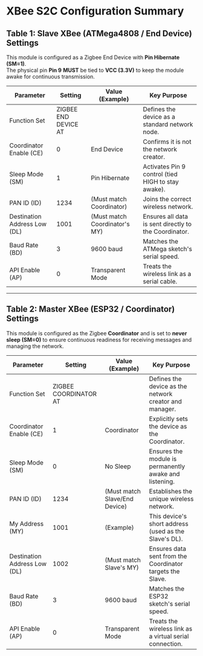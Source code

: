# XBee S2C Configuration Summary

## Table 1: Slave XBee (ATMega4808 / End Device) Settings
This module is configured as a Zigbee End Device with **Pin Hibernate (SM=1)**.  
The physical pin **Pin 9** **MUST** be tied to **VCC (3.3V)** to keep the module awake for continuous transmission.

| Parameter                 | Setting                 | Value (Example) | Key Purpose                                           |
|---------------------------|------------------------|----------------|------------------------------------------------------|
| Function Set              | ZIGBEE END DEVICE AT    |                | Defines the device as a standard network node.      |
| Coordinator Enable (CE)   | 0                      | End Device      | Confirms it is not the network creator.             |
| Sleep Mode (SM)           | 1                      | Pin Hibernate  | Activates Pin 9 control (tied HIGH to stay awake).  |
| PAN ID (ID)               | 1234                   | (Must match Coordinator) | Joins the correct wireless network.          |
| Destination Address Low (DL) | 1001               | (Must match Coordinator's MY) | Ensures all data is sent directly to the Coordinator. |
| Baud Rate (BD)            | 3                      | 9600 baud      | Matches the ATMega sketch's serial speed.          |
| API Enable (AP)           | 0                      | Transparent Mode | Treats the wireless link as a serial cable.       |

---

## Table 2: Master XBee (ESP32 / Coordinator) Settings
This module is configured as the Zigbee **Coordinator** and is set to **never sleep (SM=0)** to ensure continuous readiness for receiving messages and managing the network.

| Parameter                 | Setting                  | Value (Example) | Key Purpose                                           |
|---------------------------|-------------------------|----------------|------------------------------------------------------|
| Function Set              | ZIGBEE COORDINATOR AT    |                | Defines the device as the network creator and manager. |
| Coordinator Enable (CE)   | 1                       | Coordinator    | Explicitly sets the device as the Coordinator.      |
| Sleep Mode (SM)           | 0                       | No Sleep       | Ensures the module is permanently awake and listening. |
| PAN ID (ID)               | 1234                    | (Must match Slave/End Device) | Establishes the unique wireless network. |
| My Address (MY)           | 1001                    | (Example)      | This device's short address (used as the Slave's DL). |
| Destination Address Low (DL) | 1002                 | (Must match Slave's MY) | Ensures data sent from the Coordinator targets the Slave. |
| Baud Rate (BD)            | 3                       | 9600 baud      | Matches the ESP32 sketch's serial speed.          |
| API Enable (AP)           | 0                       | Transparent Mode | Treats the wireless link as a virtual serial connection. |
